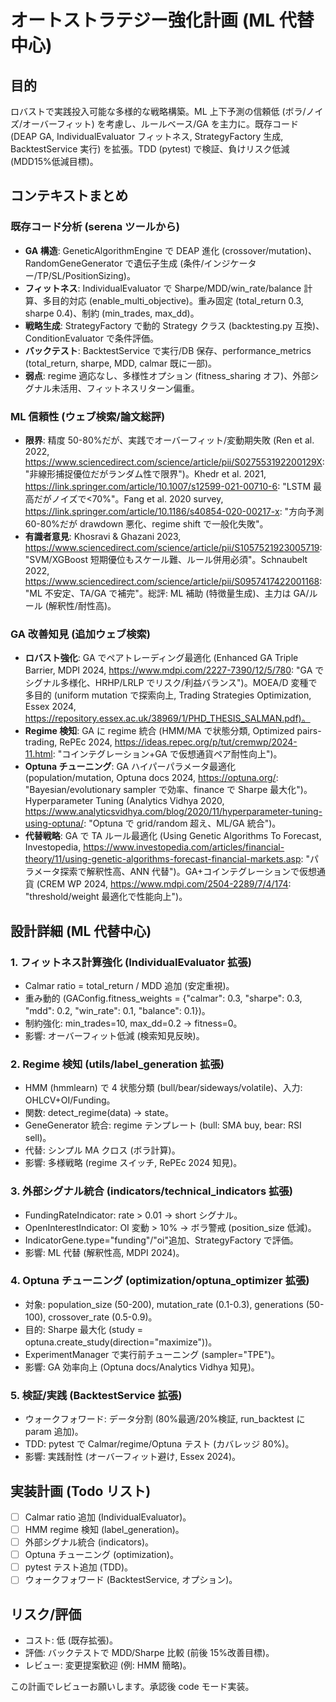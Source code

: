 # オートストラテジー強化計画 (ML 代替中心)

## 目的

ロバストで実践投入可能な多様的な戦略構築。ML 上下予測の信頼低 (ボラ/ノイズ/オーバーフィット) を考慮し、ルールベース/GA を主力に。既存コード (DEAP GA, IndividualEvaluator フィットネス, StrategyFactory 生成, BacktestService 実行) を拡張。TDD (pytest) で検証、負けリスク低減 (MDD15%低減目標)。

## コンテキストまとめ

### 既存コード分析 (serena ツールから)

- **GA 構造**: GeneticAlgorithmEngine で DEAP 進化 (crossover/mutation)、RandomGeneGenerator で遺伝子生成 (条件/インジケーター/TP/SL/PositionSizing)。
- **フィットネス**: IndividualEvaluator で Sharpe/MDD/win_rate/balance 計算、多目的対応 (enable_multi_objective)。重み固定 (total_return 0.3, sharpe 0.4)、制約 (min_trades, max_dd)。
- **戦略生成**: StrategyFactory で動的 Strategy クラス (backtesting.py 互換)、ConditionEvaluator で条件評価。
- **バックテスト**: BacktestService で実行/DB 保存、performance_metrics (total_return, sharpe, MDD, calmar 既に一部)。
- **弱点**: regime 適応なし、多様性オプション (fitness_sharing オフ)、外部シグナル未活用、フィットネスリターン偏重。

### ML 信頼性 (ウェブ検索/論文総評)

- **限界**: 精度 50-80%だが、実践でオーバーフィット/変動期失敗 (Ren et al. 2022, <https://www.sciencedirect.com/science/article/pii/S027553192200129X>: "非線形捕捉優位だがランダム性で限界")。Khedr et al. 2021, <https://link.springer.com/article/10.1007/s12599-021-00710-6>: "LSTM 最高だがノイズで<70%"。Fang et al. 2020 survey, <https://link.springer.com/article/10.1186/s40854-020-00217-x>: "方向予測 60-80%だが drawdown 悪化、regime shift で一般化失敗"。
- **有識者意見**: Khosravi & Ghazani 2023, <https://www.sciencedirect.com/science/article/pii/S1057521923005719>: "SVM/XGBoost 短期優位もスケール難、ルール併用必須"。Schnaubelt 2022, <https://www.sciencedirect.com/science/article/pii/S0957417422001168>: "ML 不安定、TA/GA で補完"。総評: ML 補助 (特徴量生成)、主力は GA/ルール (解釈性/耐性高)。

### GA 改善知見 (追加ウェブ検索)

- **ロバスト強化**: GA でペアトレーディング最適化 (Enhanced GA Triple Barrier, MDPI 2024, <https://www.mdpi.com/2227-7390/12/5/780>: "GA でシグナル多様化、HRHP/LRLP でリスク/利益バランス")。MOEA/D 変種で多目的 (uniform mutation で探索向上, Trading Strategies Optimization, Essex 2024, <https://repository.essex.ac.uk/38969/1/PHD_THESIS_SALMAN.pdf)。>
- **Regime 検知**: GA に regime 統合 (HMM/MA で状態分類, Optimized pairs-trading, RePEc 2024, <https://ideas.repec.org/p/tut/cremwp/2024-11.html>: "コインテグレーション+GA で仮想通貨ペア耐性向上")。
- **Optuna チューニング**: GA ハイパーパラメータ最適化 (population/mutation, Optuna docs 2024, <https://optuna.org/>: "Bayesian/evolutionary sampler で効率、finance で Sharpe 最大化")。Hyperparameter Tuning (Analytics Vidhya 2020, <https://www.analyticsvidhya.com/blog/2020/11/hyperparameter-tuning-using-optuna/>: "Optuna で grid/random 超え、ML/GA 統合")。
- **代替戦略**: GA で TA ルール最適化 (Using Genetic Algorithms To Forecast, Investopedia, <https://www.investopedia.com/articles/financial-theory/11/using-genetic-algorithms-forecast-financial-markets.asp>: "パラメータ探索で解釈性高、ANN 代替")。GA+コインテグレーションで仮想通貨 (CREM WP 2024, <https://www.mdpi.com/2504-2289/7/4/174>: "threshold/weight 最適化で性能向上")。

## 設計詳細 (ML 代替中心)

### 1. フィットネス計算強化 (IndividualEvaluator 拡張)

- Calmar ratio = total_return / MDD 追加 (安定重視)。
- 重み動的 (GAConfig.fitness_weights = {"calmar": 0.3, "sharpe": 0.3, "mdd": 0.2, "win_rate": 0.1, "balance": 0.1})。
- 制約強化: min_trades=10, max_dd=0.2 → fitness=0。
- 影響: オーバーフィット低減 (検索知見反映)。

### 2. Regime 検知 (utils/label_generation 拡張)

- HMM (hmmlearn) で 4 状態分類 (bull/bear/sideways/volatile)、入力: OHLCV+OI/Funding。
- 関数: detect_regime(data) → state。
- GeneGenerator 統合: regime テンプレート (bull: SMA buy, bear: RSI sell)。
- 代替: シンプル MA クロス (ボラ計算)。
- 影響: 多様戦略 (regime スイッチ, RePEc 2024 知見)。

### 3. 外部シグナル統合 (indicators/technical_indicators 拡張)

- FundingRateIndicator: rate > 0.01 → short シグナル。
- OpenInterestIndicator: OI 変動 > 10% → ボラ警戒 (position_size 低減)。
- IndicatorGene.type="funding"/"oi"追加、StrategyFactory で評価。
- 影響: ML 代替 (解釈性高, MDPI 2024)。

### 4. Optuna チューニング (optimization/optuna_optimizer 拡張)

- 対象: population_size (50-200), mutation_rate (0.1-0.3), generations (50-100), crossover_rate (0.5-0.9)。
- 目的: Sharpe 最大化 (study = optuna.create_study(direction="maximize"))。
- ExperimentManager で実行前チューニング (sampler="TPE")。
- 影響: GA 効率向上 (Optuna docs/Analytics Vidhya 知見)。

### 5. 検証/実践 (BacktestService 拡張)

- ウォークフォワード: データ分割 (80%最適/20%検証, run_backtest に param 追加)。
- TDD: pytest で Calmar/regime/Optuna テスト (カバレッジ 80%)。
- 影響: 実践耐性 (オーバーフィット避け, Essex 2024)。

## 実装計画 (Todo リスト)

- [ ] Calmar ratio 追加 (IndividualEvaluator)。
- [ ] HMM regime 検知 (label_generation)。
- [ ] 外部シグナル統合 (indicators)。
- [ ] Optuna チューニング (optimization)。
- [ ] pytest テスト追加 (TDD)。
- [ ] ウォークフォワード (BacktestService, オプション)。

## リスク/評価

- コスト: 低 (既存拡張)。
- 評価: バックテストで MDD/Sharpe 比較 (前後 15%改善目標)。
- レビュー: 変更提案歓迎 (例: HMM 簡略)。

この計画でレビューお願いします。承認後 code モード実装。
